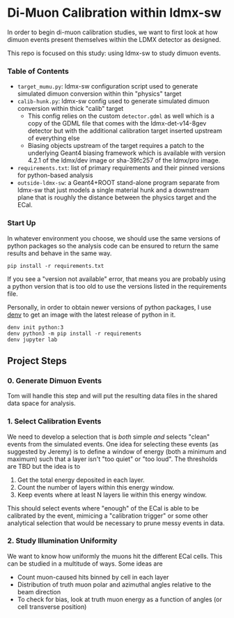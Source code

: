 # Di-Muon Calibration within ldmx-sw
In order to begin di-muon calibration studies, we want to first look at
how dimuon events present themselves within the LDMX detector as designed.

This repo is focused on this study: using ldmx-sw to study dimuon events.

### Table of Contents
- `target_mumu.py`: ldmx-sw configuration script used to generate simulated dimuon conversion within thin "physics" target
- `calib-hunk.py`: ldmx-sw config used to generate simulated dimuon conversion within thick "calib" target
  - This config relies on the custom `detector.gdml` as well which is a copy of the GDML file that comes with
    the ldmx-det-v14-8gev detector but with the additional calibration target inserted upstream of everything else
  - Biasing objects upstream of the target requires a patch to the underlying Geant4 biasing framework which is
    available with version 4.2.1 of the ldmx/dev image or sha-39fc257 of the ldmx/pro image.
- `requirements.txt`: list of primary requirements and their pinned versions for python-based analysis
- `outside-ldmx-sw`: a Geant4+ROOT stand-alone program separate from ldmx-sw that just models a single material hunk and a downstream plane that is roughly the distance between the physics target and the ECal.

### Start Up
In whatever environment you choose, we should use the same versions of python packages
so the analysis code can be ensured to return the same results and behave in the same
way.
```
pip install -r requirements.txt
```
If you see a "version not available" error, that means you are probably using a python
version that is too old to use the versions listed in the requirements file.

Personally, in order to obtain newer versions of python packages, I use 
[denv](https://tomeichlersmith.github.io/denv/) to
get an image with the latest release of python in it.
```
denv init python:3
denv python3 -m pip install -r requirements
denv jupyter lab
```

## Project Steps

### 0. Generate Dimuon Events
Tom will handle this step and will put the resulting data files in the shared data space for analysis.

### 1. Select Calibration Events
We need to develop a selection that is _both_ simple _and_ selects "clean" events from the simulated events.
One idea for selecting these events (as suggested by Jeremy) is to define a window of energy (both a minimum
and maximum) such that a layer isn't "too quiet" or "too loud". The thresholds are TBD but the idea is to
1. Get the total energy deposited in each layer.
2. Count the number of layers within this energy window.
3. Keep events where at least N layers lie within this energy window.

This should select events where "enough" of the ECal is able to be calibrated by the event, mimicing a
"calibration trigger" or some other analytical selection that would be necessary to prune messy events
in data.

### 2. Study Illumination Uniformity
We want to know how uniformly the muons hit the different ECal cells. This can be studied in a multitude
of ways. Some ideas are

- Count muon-caused hits binned by cell in each layer
- Distribution of truth muon polar and azimuthal angles relative to the beam direction
- To check for bias, look at truth muon energy as a function of angles (or cell transverse position)
